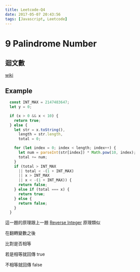 ```yaml
---
title: Leetcode-Q4
date: 2017-05-07 20:43:56
tags: [Javascript, Leetcode]
---
```


# 9 Palindrome Number

## 迴文數

[wiki](https://zh.wikipedia.org/wiki/%E5%9B%9E%E6%96%87%E6%95%B0)

## Example

```js
  const INT_MAX = 2147483647;
  let y = 0;

  if (x > 0 && x < 10) {
    return true;
  } else {
    let str = x.toString(),
      length = str.length,
      total = 0;

    for (let index = 0; index < length; index++) {
      let num = parseInt(str[index]) * Math.pow(10, index);
      total += num;
    }
    if (total > INT_MAX
      || total < -(1 + INT_MAX)
      || x > INT_MAX
      || x < -(1 + INT_MAX)) {
      return false;
    } else if (total === x) {
      return true;
    } else {
      return false;
    }
  }
```

這一題的原理跟上一題 [Reverse Integer]('./Leetcode-Q3.md') 原理類似

在翻轉變數之後

比對是否相等

若是相等就回傳 true

不相等就回傳 false
